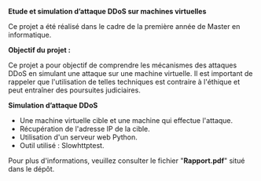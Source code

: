 **Etude et simulation d’attaque DDoS sur machines virtuelles**

Ce projet a été réalisé dans le cadre de la première année de Master en informatique.


**Objectif du projet :**

Ce projet a pour objectif de comprendre les mécanismes des attaques DDoS en simulant une attaque sur une machine virtuelle. Il est important de rappeler que l'utilisation de telles techniques est contraire à l'éthique et peut entraîner des poursuites judiciaires.


**Simulation d’attaque DDoS**

- Une machine virtuelle cible et une machine qui effectue l'attaque.
- Récupération de l'adresse IP de la cible.
- Utilisation d'un serveur web Python.
- Outil utilisé : Slowhttptest.


Pour plus d'informations, veuillez consulter le fichier "**Rapport.pdf**" situé dans le dépôt.

